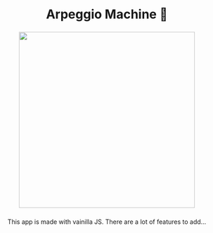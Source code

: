 <h1 align="center">Arpeggio Machine 🎸</h1>

###

<div align="center">
<img align="center" height="400" src="https://i.postimg.cc/gkJCbMWD/arp.png"/>
</div>

###

<p align="center">This app is made with vainilla JS. There are a lot of features to add...</p>

###
<br/>

